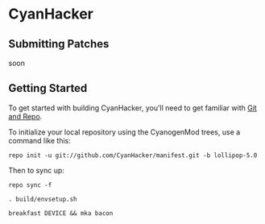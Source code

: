 CyanHacker
===========

Submitting Patches
------------------

soon

Getting Started
---------------

To get started with building CyanHacker, you'll need to get
familiar with [Git and Repo](http://source.android.com/source/using-repo.html).

To initialize your local repository using the CyanogenMod trees, use a command like this:

    repo init -u git://github.com/CyanHacker/manifest.git -b lollipop-5.0

Then to sync up:

    repo sync -f

    . build/envsetup.sh

    breakfast DEVICE && mka bacon

